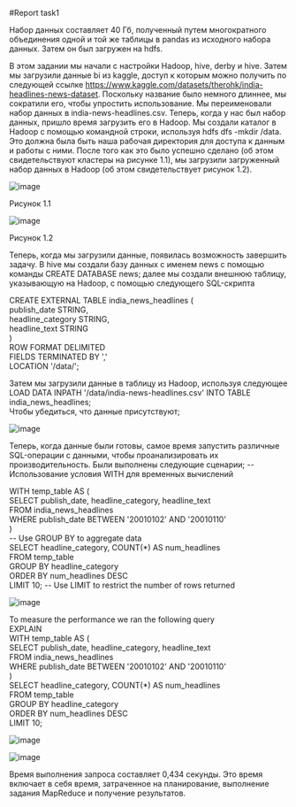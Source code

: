 #Report task1

Набор данных составляет 40 Гб, полученный путем многократного объединения одной и той же таблицы в pandas из исходного набора данных. Затем он был загружен на hdfs.

В этом задании мы начали с настройки Hadoop, hive, derby и hive. Затем мы загрузили данные bi из kaggle, доступ к которым можно получить по следующей ссылке
https://www.kaggle.com/datasets/therohk/india-headlines-news-dataset. Поскольку название было немного длиннее, мы сократили его, чтобы упростить использование. Мы переименовали набор данных в india-news-headlines.csv. Теперь, когда у нас был набор данных, пришло время загрузить его в Hadoop. Мы создали каталог в Hadoop с помощью командной строки, используя hdfs dfs -mkdir /data. Это должна была быть наша рабочая директория для доступа к данным и работы с ними. После того как это было успешно сделано (об этом свидетельствуют кластеры на рисунке 1.1), мы загрузили загруженный набор данных в Hadoop (об этом свидетельствует рисунок 1.2).

![image](https://github.com/gyt0308/Technologies-for-storing-and-processing-large-amounts-of-data/assets/118203672/552c6ea0-99af-4e9b-8125-19a85f1e2796)

Рисунок 1.1

![image](https://github.com/gyt0308/Technologies-for-storing-and-processing-large-amounts-of-data/assets/118203672/8270942b-c5ca-486b-9080-6ac19fa93407)

Рисунок 1.2

Теперь, когда мы загрузили данные, появилась возможность завершить задачу. В hive мы создали базу данных с именем news с помощью команды CREATE DATABASE news; далее мы создали внешнюю таблицу, указывающую на Hadoop, с помощью следующего SQL-скрипта

CREATE EXTERNAL TABLE india_news_headlines (  
    publish_date STRING,  
    headline_category STRING,  
    headline_text STRING  
)  
ROW FORMAT DELIMITED  
FIELDS TERMINATED BY ','  
LOCATION '/data/';  

Затем мы загрузили данные в таблицу из Hadoop, используя следующее  
LOAD DATA INPATH '/data/india-news-headlines.csv' INTO TABLE india_news_headlines;  
Чтобы убедиться, что данные присутствуют;  

![image](https://github.com/gyt0308/Technologies-for-storing-and-processing-large-amounts-of-data/assets/118203672/435883d6-c1ce-404c-9efd-2197becd0a1c)

Теперь, когда данные были готовы, самое время запустить различные SQL-операции с данными, чтобы проанализировать их производительность. Были выполнены следующие сценарии;
-- Использование условия WITH для временных вычислений

WITH temp_table AS (  
    SELECT publish_date, headline_category, headline_text  
    FROM india_news_headlines  
    WHERE publish_date BETWEEN '20010102' AND '20010110'  
)  
-- Use GROUP BY to aggregate data  
SELECT headline_category, COUNT(*) AS num_headlines  
FROM temp_table  
GROUP BY headline_category  
ORDER BY num_headlines DESC  
LIMIT 10; -- Use LIMIT to restrict the number of rows returned  

![image](https://github.com/gyt0308/Technologies-for-storing-and-processing-large-amounts-of-data/assets/118203672/6272772a-5b4f-4716-8877-fc2a31d14ac0)


To measure the performance we ran the following query  
EXPLAIN  
WITH temp_table AS (  
    SELECT publish_date, headline_category, headline_text  
    FROM india_news_headlines  
    WHERE publish_date BETWEEN '20010102' AND '20010110'  
)  
SELECT headline_category, COUNT(*) AS num_headlines  
FROM temp_table  
GROUP BY headline_category  
ORDER BY num_headlines DESC  
LIMIT 10;  

![image](https://github.com/gyt0308/Technologies-for-storing-and-processing-large-amounts-of-data/assets/118203672/c4ef173b-27d9-40d8-9556-3428bf5f4687)


![image](https://github.com/gyt0308/Technologies-for-storing-and-processing-large-amounts-of-data/assets/118203672/f904f115-d3c8-4ac2-9188-bcc7c70d4b28)


Время выполнения запроса составляет 0,434 секунды. Это время включает в себя время, затраченное на планирование, выполнение задания MapReduce и получение результатов.
